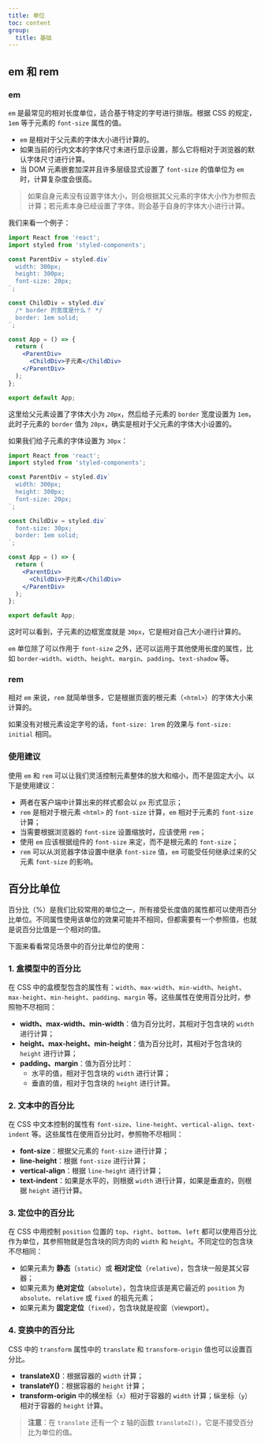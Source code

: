 ```yaml
---
title: 单位
toc: content
group:
  title: 基础
---
```


## em 和 rem

### em

`em` 是最常见的相对长度单位，适合基于特定的字号进行排版。根据 CSS 的规定，`1em` 等于元素的 `font-size` 属性的值。

- `em` 是相对于父元素的字体大小进行计算的。
- 如果当前的行内文本的字体尺寸未进行显示设置，那么它将相对于浏览器的默认字体尺寸进行计算。
- 当 DOM 元素嵌套加深并且许多层级显式设置了 `font-size` 的值单位为 `em` 时，计算复杂度会很高。

> 如果自身元素没有设置字体大小，则会根据其父元素的字体大小作为参照去计算；若元素本身已经设置了字体，则会基于自身的字体大小进行计算。

我们来看一个例子：

```jsx
import React from 'react';
import styled from 'styled-components';

const ParentDiv = styled.div`
  width: 300px;
  height: 300px;
  font-size: 20px;
`;

const ChildDiv = styled.div`
  /* border 的宽度是什么？ */
  border: 1em solid;
`;

const App = () => {
  return (
    <ParentDiv>
      <ChildDiv>子元素</ChildDiv>
    </ParentDiv>
  );
};

export default App;
```

这里给父元素设置了字体大小为 `20px`，然后给子元素的 `border` 宽度设置为 `1em`，此时子元素的 `border` 值为 `20px`，确实是相对于父元素的字体大小设置的。

如果我们给子元素的字体设置为 `30px`：

```jsx
import React from 'react';
import styled from 'styled-components';

const ParentDiv = styled.div`
  width: 300px;
  height: 300px;
  font-size: 20px;
`;

const ChildDiv = styled.div`
  font-size: 30px;
  border: 1em solid;
`;

const App = () => {
  return (
    <ParentDiv>
      <ChildDiv>子元素</ChildDiv>
    </ParentDiv>
  );
};

export default App;
```

这时可以看到，子元素的边框宽度就是 `30px`，它是相对自己大小进行计算的。

`em` 单位除了可以作用于 `font-size` 之外，还可以运用于其他使用长度的属性，比如 `border-width`、`width`、`height`、`margin`、`padding`、`text-shadow` 等。

### rem

相对 `em` 来说，`rem` 就简单很多，它是根据页面的根元素（`<html>`）的字体大小来计算的。

如果没有对根元素设定字号的话，`font-size: 1rem` 的效果与 `font-size: initial` 相同。

### 使用建议

使用 `em` 和 `rem` 可以让我们灵活控制元素整体的放大和缩小，而不是固定大小。以下是使用建议：

- 两者在客户端中计算出来的样式都会以 `px` 形式显示；
- `rem` 是相对于根元素 `<html>` 的 `font-size` 计算，`em` 相对于元素的 `font-size` 计算；
- 当需要根据浏览器的 `font-size` 设置缩放时，应该使用 `rem`；
- 使用 `em` 应该根据组件的 `font-size` 来定，而不是根元素的 `font-size`；
- `rem` 可以从浏览器字体设置中继承 `font-size` 值，`em` 可能受任何继承过来的父元素 `font-size` 的影响。

## 百分比单位

百分比（%）是我们比较常用的单位之一，所有接受长度值的属性都可以使用百分比单位。不同属性使用该单位的效果可能并不相同，但都需要有一个参照值，也就是说百分比值是一个相对的值。

下面来看看常见场景中的百分比单位的使用：

### 1. 盒模型中的百分比

在 CSS 中的盒模型包含的属性有：`width`、`max-width`、`min-width`、`height`、`max-height`、`min-height`、`padding`、`margin` 等。这些属性在使用百分比时，参照物不尽相同：

- **width、max-width、min-width**：值为百分比时，其相对于包含块的 `width` 进行计算；
- **height、max-height、min-height**：值为百分比时，其相对于包含块的 `height` 进行计算；
- **padding、margin**：值为百分比时：
  - 水平的值，相对于包含块的 `width` 进行计算；
  - 垂直的值，相对于包含块的 `height` 进行计算。

### 2. 文本中的百分比

在 CSS 中文本控制的属性有 `font-size`、`line-height`、`vertical-align`、`text-indent` 等。这些属性在使用百分比时，参照物不尽相同：

- **font-size**：根据父元素的 `font-size` 进行计算；
- **line-height**：根据 `font-size` 进行计算；
- **vertical-align**：根据 `line-height` 进行计算；
- **text-indent**：如果是水平的，则根据 `width` 进行计算，如果是垂直的，则根据 `height` 进行计算。

### 3. 定位中的百分比

在 CSS 中用控制 `position` 位置的 `top`、`right`、`bottom`、`left` 都可以使用百分比作为单位，其参照物就是包含块的同方向的 `width` 和 `height`。不同定位的包含块不尽相同：

- 如果元素为 **静态**（`static`）或 **相对定位**（`relative`），包含块一般是其父容器；
- 如果元素为 **绝对定位**（`absolute`），包含块应该是离它最近的 `position` 为 `absolute`、`relative` 或 `fixed` 的祖先元素；
- 如果元素为 **固定定位**（`fixed`），包含块就是视窗（viewport）。

### 4. 变换中的百分比

CSS 中的 `transform` 属性中的 `translate` 和 `transform-origin` 值也可以设置百分比。

- **translateX()**：根据容器的 `width` 计算；
- **translateY()**：根据容器的 `height` 计算；
- **transform-origin** 中的横坐标（`x`）相对于容器的 `width` 计算；纵坐标（`y`）相对于容器的 `height` 计算。

> **注意**：在 `translate` 还有一个 z 轴的函数 `translateZ()`，它是不接受百分比为单位的值。
